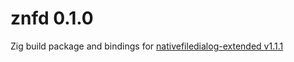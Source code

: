 # znfd 0.1.0

Zig build package and bindings for [nativefiledialog-extended v1.1.1](https://github.com/btzy/nativefiledialog-extended)
